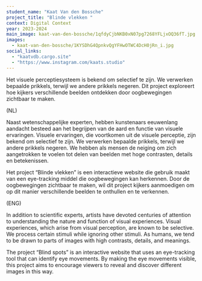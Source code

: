```yaml
---
student_name: "Kaat Van den Bossche"
project_title: "Blinde vlekken "
context: Digital Context
year: 2023-2024
main_image: kaat-van-den-bossche/1qfdyCjbNKB0xN07pg7268YFLjxOQ36fT.jpg
images:
  - kaat-van-den-bossche/1KYSDhG4QpnkvQgYFHwOTWC4DcH0jRn_i.jpg
social_links:
  - "kaatvdb.cargo.site"
  - "https://www.instagram.com/kaats.studio"
---
```

Het visuele perceptiesysteem is bekend om selectief te zijn. We verwerken bepaalde prikkels, terwijl we andere prikkels negeren. Dit project exploreert hoe kijkers verschillende beelden ontdekken door oogbewegingen zichtbaar te maken.

(NL)

Naast wetenschappelijke experten, hebben kunstenaars eeuwenlang aandacht besteed aan het begrijpen van de aard en functie van visuele ervaringen. Visuele ervaringen, die voortkomen uit de visuele perceptie, zijn bekend om selectief te zijn. We verwerken bepaalde prikkels, terwijl we andere prikkels negeren. We hebben als mensen de neiging om zich aangetrokken te voelen tot delen van beelden met hoge contrasten, details en betekenissen.

Het project “Blinde vlekken” is een interactieve website die gebruik maakt van een eye-tracking middel die oogbewegingen kan herkennen. Door de oogbewegingen zichtbaar te maken, wil dit project kijkers aanmoedigen om op dit manier verschillende beelden te onthullen en te verkennen. 

(ENG)

In addition to scientific experts, artists have devoted centuries of attention to understanding the nature and function of visual experiences. Visual experiences, which arise from visual perception, are known to be selective. We process certain stimuli while ignoring other stimuli. As humans, we tend to be drawn to parts of images with high contrasts, details, and meanings.

The project “Blind spots” is an interactive website that uses an eye-tracking tool that can identify eye movements. By making the eye movements visible, this project aims to encourage viewers to reveal and discover different images in this way.
